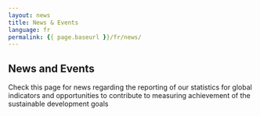 ```yaml
---
layout: news
title: News & Events
language: fr
permalink: {{ page.baseurl }}/fr/news/
---
```


## News and Events
Check this page for news regarding the reporting of our statistics for global indicators and opportunities to contribute to measuring achievement of the sustainable development goals
